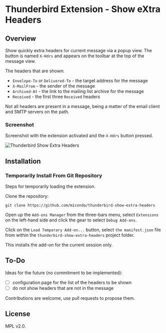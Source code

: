 # Thunderbird Extension - Show  eXtra Headers

## Overview

Show quickly extra headers for current message via a popup view. The button
is named `X-Hdrs` and appears on the toolbar at the top of the message view.

The headers that are shown:

* `Envelope-To` or `Delivered-To` - the target address for the message
* `X-MailFrom` - the sender of the message
* `Archived-At` - the link to the mailing list archive for the message
* `Received` - the first three `Received` headers

Not all headers are present in a message, being a matter of the email client
and SMTP servers on the path.

### Screenshot

Screenshot with the extension activated and the `X-Hdrs` button pressed.

![Thunderbird Show Extra Headers](https://github.com/user-attachments/assets/6aac6046-b0da-44f8-8dec-a65ce12e39d5)

## Installation

### Temporarily Install From Git Repository

Steps for temporarily loading the extension.

Clone the repository:

``` text
git clone https://github.com/miconda/thunderbird-show-extra-headers
```

Open up the `Add-ons Manager` from the three-bars menu, select `Extensions`
on the left-hand side and click the gear to select `Debug Add-ons`.

Click on the `Load Temporary Add-on...` button, select `the manifest.json` file
from within the `thunderbird-show-extra-headers` project folder.

This installs the add-on for the current session only.

## To-Do

Ideas for the future (no commitment to be implemented):

* [ ] configuration page for the list of the headers to be shown
* [ ] do not show headers that are not in the message

Contributions are welcome, use pull requests to propose them.

## License

MPL v2.0.